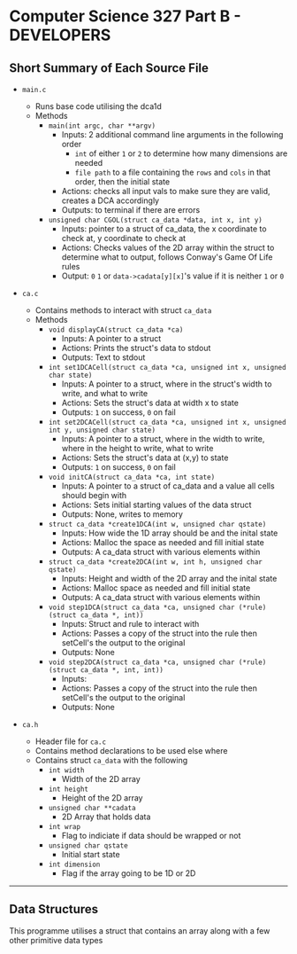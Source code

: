 # Computer Science 327 Part B - DEVELOPERS
## Short Summary of Each Source File
- `main.c`
  - Runs base code utilising the dca1d
  - Methods
    - `main(int argc, char **argv)`
      - Inputs: 2 additional command line arguments in the following order
        - `int` of either `1` or `2` to determine how many dimensions are needed
        - `file path` to a file containing the `rows` and `cols` in that order, then the initial state 
      - Actions: checks all input vals to make sure they are valid, creates a DCA accordingly
      - Outputs: to terminal if there are errors
    - `unsigned char CGOL(struct ca_data *data, int x, int y)`
      - Inputs: pointer to a struct of ca_data, the x coordinate to check at, y coordinate to check at
      - Actions: Checks values of the 2D array within the struct to determine what to output, follows Conway's Game Of Life rules 
      - Output: `0` `1` or `data->cadata[y][x]`'s value if it is neither `1` or `0` 

- `ca.c`
  - Contains methods to interact with struct `ca_data`
  - Methods
    - `void displayCA(struct ca_data *ca)`
      - Inputs: A pointer to a struct
      - Actions: Prints the struct's data to stdout
      - Outputs: Text to stdout
    - `int set1DCACell(struct ca_data *ca, unsigned int x, unsigned char state)`
      - Inputs: A pointer to a struct, where in the struct's width to write, and what to write
      - Actions: Sets the struct's data at width x to state
      - Outputs: `1` on success, `0` on fail
    - `int set2DCACell(struct ca_data *ca, unsigned int x, unsigned int y, unsigned char state)`
      - Inputs: A pointer to a struct, where in the width to write, where in the height to write, what to write
      - Actions: Sets the struct's data at (x,y) to state
      - Outputs: `1` on success, `0` on fail
    - `void initCA(struct ca_data *ca, int state)`
      - Inputs: A pointer to a struct of ca_data and a value all cells should begin with
      - Actions: Sets initial starting values of the data struct
      - Outputs: None, writes to memory
    - `struct ca_data *create1DCA(int w, unsigned char qstate)`
      - Inputs: How wide the 1D array should be and the inital state
      - Actions: Malloc the space as needed and fill initial state
      - Outputs: A ca_data struct with various elements within
    - `struct ca_data *create2DCA(int w, int h, unsigned char qstate)`
      - Inputs: Height and width of the 2D array and the inital state
      - Actions: Malloc space as needed and fill initial state
      - Outputs: A ca_data struct with various elements within
    - `void step1DCA(struct ca_data *ca, unsigned char (*rule)(struct ca_data *, int))`
      - Inputs: Struct and rule to interact with
      - Actions: Passes a copy of the struct into the rule then setCell's the output to the original
      - Outputs: None
    - `void step2DCA(struct ca_data *ca, unsigned char (*rule)(struct ca_data *, int, int))`
      - Inputs:
      - Actions: Passes a copy of the struct into the rule then setCell's the output to the original
      - Outputs: None

- `ca.h`
  - Header file for `ca.c`
  - Contains method declarations to be used else where
  - Contains struct `ca_data` with the following
    - `int width`
      - Width of the 2D array
    - `int height`
      - Height of the 2D array
    - `unsigned char **cadata`
      - 2D Array that holds data
    - `int wrap`
      - Flag to indiciate if data should be wrapped or not
    - `unsigned char qstate`
      - Initial start state
    - `int dimension`
      - Flag if the array going to be 1D or 2D

---
## Data Structures
This programme utilises a struct that contains an array along with a few other primitive data types
